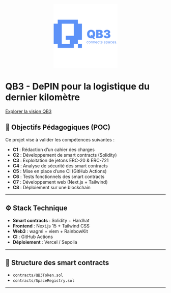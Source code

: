 <!-- markdownlint-disable MD033 MD041 -->
<p align="center">
  <img src="./frontend/public/images/logo.png" alt="QB3 Logo" width="200"/>
</p>

# QB3 - DePIN pour la logistique du dernier kilomètre

[Explorer la vision QB3](https://hackmd.io/@EMgPpkbwTPCAiv1jWa6XPA/SJ-lCIlTkl)

## 🧱 Objectifs Pédagogiques (POC)

Ce projet vise à valider les compétences suivantes :

- **C1** : Rédaction d’un cahier des charges
- **C2** : Développement de smart contracts (Solidity)
- **C3** : Exploitation de jetons ERC-20 & ERC-721
- **C4** : Analyse de sécurité des smart contracts
- **C5** : Mise en place d’une CI (GitHub Actions)
- **C6** : Tests fonctionnels des smart contracts
- **C7** : Développement web (Next.js + Tailwind)
- **C8** : Déploiement sur une blockchain

---

## ⚙️ Stack Technique

- **Smart contracts** : Solidity + Hardhat
- **Frontend** : Next.js 15 + Tailwind CSS
- **Web3** : wagmi + viem + RainbowKit
- **CI** : GitHub Actions
- **Déploiement** : Vercel / Sepolia

---

## 📁 Structure des smart contracts

- `contracts/QB3Token.sol`
- `contracts/SpaceRegistry.sol`

---
